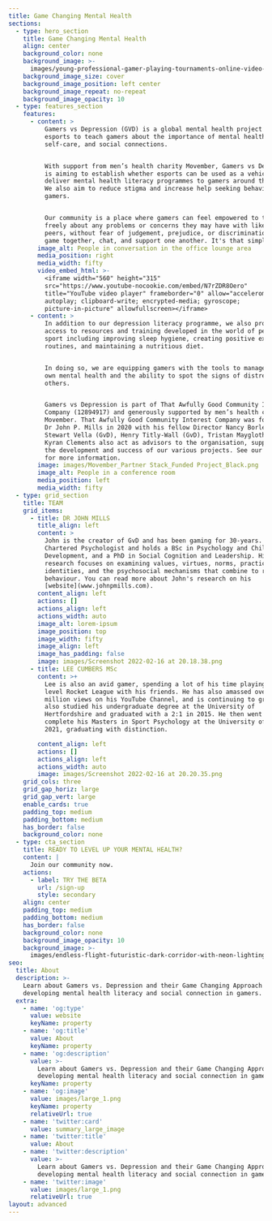 ```yaml
---
title: Game Changing Mental Health
sections:
  - type: hero_section
    title: Game Changing Mental Health
    align: center
    background_color: none
    background_image: >-
      images/young-professional-gamer-playing-tournaments-online-video-games-computer-with-headphones-his-room.jpg
    background_image_size: cover
    background_image_position: left center
    background_image_repeat: no-repeat
    background_image_opacity: 10
  - type: features_section
    features:
      - content: >
          Gamers vs Depression (GVD) is a global mental health project that uses
          esports to teach gamers about the importance of mental health,
          self-care, and social connections.


          With support from men’s health charity Movember, Gamers vs Depression
          is aiming to establish whether esports can be used as a vehicle to
          deliver mental health literacy programmes to gamers around the world.
          We also aim to reduce stigma and increase help seeking behaviours in
          gamers.


          Our community is a place where gamers can feel empowered to talk
          freely about any problems or concerns they may have with likeminded
          peers, without fear of judgement, prejudice, or discrimination. We
          game together, chat, and support one another. It's that simple.
        image_alt: People in conversation in the office lounge area
        media_position: right
        media_width: fifty
        video_embed_html: >-
          <iframe width="560" height="315"
          src="https://www.youtube-nocookie.com/embed/N7rZDR8Oero"
          title="YouTube video player" frameborder="0" allow="accelerometer;
          autoplay; clipboard-write; encrypted-media; gyroscope;
          picture-in-picture" allowfullscreen></iframe>
      - content: >
          In addition to our depression literacy programme, we also provide
          access to resources and training developed in the world of performance
          sport including improving sleep hygiene, creating positive exercise
          routines, and maintaining a nutritious diet.


          In doing so, we are equipping gamers with the tools to manage their
          own mental health and the ability to spot the signs of distress in
          others.


          Gamers vs Depression is part of That Awfully Good Community Interest
          Company (12894917) and generously supported by men’s health charity
          Movember. That Awfully Good Community Interest Company was founded by
          Dr John P. Mills in 2020 with his fellow Director Nancy Borley. Dr
          Stewart Vella (GvD), Henry Titly-Wall (GvD), Tristan Mayglothling, and
          Kyran Clements also act as advisors to the organisation, supporting
          the development and success of our various projects. See our website
          for more information.
        image: images/Movember_Partner Stack_Funded Project_Black.png
        image_alt: People in a conference room
        media_position: left
        media_width: fifty
  - type: grid_section
    title: TEAM
    grid_items:
      - title: DR JOHN MILLS
        title_align: left
        content: >
          John is the creator of GvD and has been gaming for 30-years. He is a
          Chartered Psychologist and holds a BSc in Psychology and Childhood
          Development, and a PhD in Social Cognition and Leadership. His
          research focuses on examining values, virtues, norms, practices,
          identities, and the psychosocial mechanisms that combine to regulate
          behaviour. You can read more about John's research on his
          [website](www.johnpmills.com).
        content_align: left
        actions: []
        actions_align: left
        actions_width: auto
        image_alt: lorem-ipsum
        image_position: top
        image_width: fifty
        image_align: left
        image_has_padding: false
        image: images/Screenshot 2022-02-16 at 20.18.38.png
      - title: LEE CUMBERS MSc
        content: >+
          Lee is also an avid gamer, spending a lot of his time playing high
          level Rocket League with his friends. He has also amassed over 1.5
          million views on his YouTube Channel, and is continuing to grow. He
          also studied his undergraduate degree at the University of
          Hertfordshire and graduated with a 2:1 in 2015. He then went on to
          complete his Masters in Sport Psychology at the University of Essex in
          2021, graduating with distinction.

        content_align: left
        actions: []
        actions_align: left
        actions_width: auto
        image: images/Screenshot 2022-02-16 at 20.20.35.png
    grid_cols: three
    grid_gap_horiz: large
    grid_gap_vert: large
    enable_cards: true
    padding_top: medium
    padding_bottom: medium
    has_border: false
    background_color: none
  - type: cta_section
    title: READY TO LEVEL UP YOUR MENTAL HEALTH?
    content: |
      Join our community now.
    actions:
      - label: TRY THE BETA
        url: /sign-up
        style: secondary
    align: center
    padding_top: medium
    padding_bottom: medium
    has_border: false
    background_color: none
    background_image_opacity: 10
    background_image: >-
      images/endless-flight-futuristic-dark-corridor-with-neon-lighting-bright-neon-circle-front.jpg
seo:
  title: About
  description: >-
    Learn about Gamers vs. Depression and their Game Changing Approach to
    developing mental health literacy and social connection in gamers.
  extra:
    - name: 'og:type'
      value: website
      keyName: property
    - name: 'og:title'
      value: About
      keyName: property
    - name: 'og:description'
      value: >-
        Learn about Gamers vs. Depression and their Game Changing Approach to
        developing mental health literacy and social connection in gamers.
      keyName: property
    - name: 'og:image'
      value: images/large_1.png
      keyName: property
      relativeUrl: true
    - name: 'twitter:card'
      value: summary_large_image
    - name: 'twitter:title'
      value: About
    - name: 'twitter:description'
      value: >-
        Learn about Gamers vs. Depression and their Game Changing Approach to
        developing mental health literacy and social connection in gamers.
    - name: 'twitter:image'
      value: images/large_1.png
      relativeUrl: true
layout: advanced
---
```

